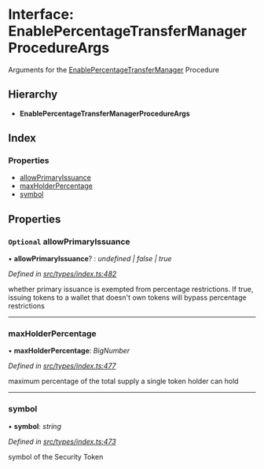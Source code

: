 # Interface: EnablePercentageTransferManagerProcedureArgs

Arguments for the [EnablePercentageTransferManager](../enums/_types_index_.proceduretype.md#enablepercentagetransfermanager) Procedure

## Hierarchy

* **EnablePercentageTransferManagerProcedureArgs**

## Index

### Properties

* [allowPrimaryIssuance](_types_index_.enablepercentagetransfermanagerprocedureargs.md#optional-allowprimaryissuance)
* [maxHolderPercentage](_types_index_.enablepercentagetransfermanagerprocedureargs.md#maxholderpercentage)
* [symbol](_types_index_.enablepercentagetransfermanagerprocedureargs.md#symbol)

## Properties

### `Optional` allowPrimaryIssuance

• **allowPrimaryIssuance**? : *undefined | false | true*

*Defined in [src/types/index.ts:482](https://github.com/PolymathNetwork/polymath-sdk/blob/fb8c7c9/src/types/index.ts#L482)*

whether primary issuance is exempted from percentage restrictions.
If true, issuing tokens to a wallet that doesn't own tokens will bypass percentage restrictions

___

###  maxHolderPercentage

• **maxHolderPercentage**: *BigNumber*

*Defined in [src/types/index.ts:477](https://github.com/PolymathNetwork/polymath-sdk/blob/fb8c7c9/src/types/index.ts#L477)*

maximum percentage of the total supply a single token holder can hold

___

###  symbol

• **symbol**: *string*

*Defined in [src/types/index.ts:473](https://github.com/PolymathNetwork/polymath-sdk/blob/fb8c7c9/src/types/index.ts#L473)*

symbol of the Security Token
